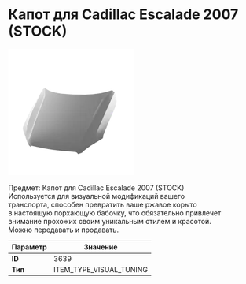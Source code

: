 # Капот для Cadillac Escalade 2007 (STOCK)

![Item Image](../img/3639.webp?raw=true)

Предмет: Капот для Cadillac Escalade 2007 (STOCK)<br>Используется для визуальной модификаций вашего<br>транспорта, способен превратить ваше ржавое корыто<br>в настоящую порхающую бабочку, что обязательно привлечет<br>внимание прохожих своим уникальным стилем и красотой.<br>Можно передавать и продавать.


| Параметр | Значение |
|----------|----------|
| **ID** | 3639 |
| **Тип** | ITEM_TYPE_VISUAL_TUNING |


